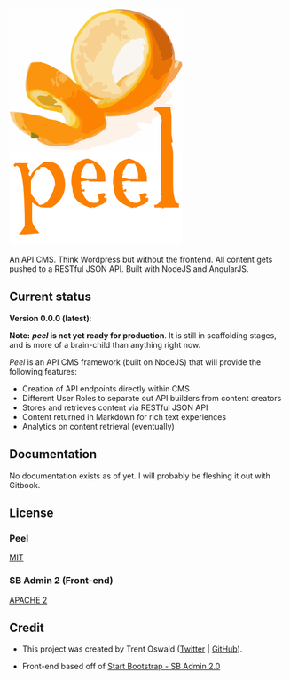 ![Peel](/peellogo-75.png?raw=true "Peel")

An API CMS. Think Wordpress but without the frontend. All content gets pushed to a RESTful JSON API. Built with NodeJS and AngularJS.

## Current status

**Version 0.0.0 (latest)**:

**Note:** **_peel_ is not yet ready for production**. It is still in scaffolding stages, and is more of a brain-child than anything right now.

_Peel_ is an API CMS framework (built on NodeJS) that will provide the following features:

- Creation of API endpoints directly within CMS
- Different User Roles to separate out API builders from content creators
- Stores and retrieves content via RESTful JSON API
- Content returned in Markdown for rich text experiences
- Analytics on content retrieval (eventually)

## Documentation

No documentation exists as of yet. I will probably be fleshing it out with Gitbook.

## License

### Peel
[MIT](/LICENSE.peel)
### SB Admin 2 (Front-end)
[APACHE 2](/LICENSE.sbadmin2)

## Credit

- This project was created by Trent Oswald ([Twitter](https://twitter.com/therebelrobot) | [GitHub](https://github.com/therebelrobot)).

- Front-end based off of [Start Bootstrap - SB Admin 2.0](http://startbootstrap.com/sb-admin-v2)